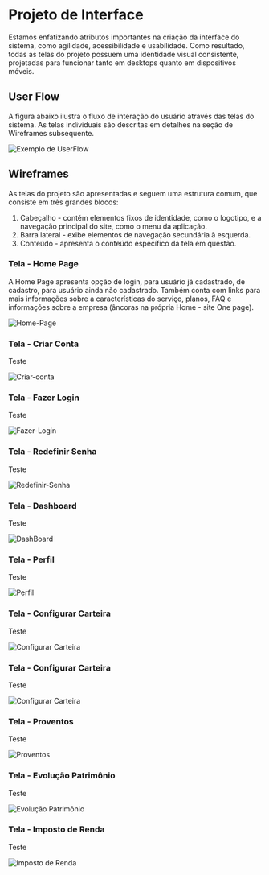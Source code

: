 
# Projeto de Interface

Estamos enfatizando atributos importantes na criação da interface do sistema, como agilidade, acessibilidade e usabilidade. Como resultado, todas as telas do projeto possuem uma identidade visual consistente, projetadas para funcionar tanto em desktops quanto em dispositivos móveis.

<!-- <span style="color:red">Pré-requisitos: <a href="2-Especificação do Projeto.md"> Documentação de Especificação</a></span>

Visão geral da interação do usuário pelas telas do sistema e protótipo interativo das telas com as funcionalidades que fazem parte do sistema (wireframes).

 Apresente as principais interfaces da plataforma. Discuta como ela foi elaborada de forma a atender os requisitos funcionais, não funcionais e histórias de usuário abordados nas <a href="2-Especificação do Projeto.md"> Documentação de Especificação</a>. -->

## User Flow

A figura abaixo ilustra o fluxo de interação do usuário através das telas do sistema. As telas individuais são descritas em detalhes na seção de Wireframes subsequente.

![Exemplo de UserFlow](img/user_flow.svg)

<!-- Fluxo de usuário (User Flow) é uma técnica que permite ao desenvolvedor mapear todo fluxo de telas do site ou app. Essa técnica funciona para alinhar os caminhos e as possíveis ações que o usuário pode fazer junto com os membros de sua equipe.

> **Links Úteis**:
> - [User Flow: O Quê É e Como Fazer?](https://medium.com/7bits/fluxo-de-usu%C3%A1rio-user-flow-o-que-%C3%A9-como-fazer-79d965872534)
> - [User Flow vs Site Maps](http://designr.com.br/sitemap-e-user-flow-quais-as-diferencas-e-quando-usar-cada-um/)
> - [Top 25 User Flow Tools & Templates for Smooth](https://www.mockplus.com/blog/post/user-flow-tools) -->


## Wireframes

As telas do projeto são apresentadas e seguem uma estrutura comum, que consiste em três grandes blocos:
1. Cabeçalho - contém elementos fixos de identidade, como o logotipo, e a navegação principal do site, como o menu da aplicação.
2. Barra lateral - exibe elementos de navegação secundária à esquerda.
3. Conteúdo - apresenta o conteúdo específico da tela em questão.

### Tela - Home Page

A Home Page apresenta opção de login, para usuário já cadastrado, de cadastro, para usuário ainda não cadastrado. Também conta com links para mais informações sobre a características do serviço, planos, FAQ e informações sobre a empresa (âncoras na própria Home - site One page).
 
![Home-Page](img/Homepage.jpg)

### Tela - Criar Conta

Teste

![Criar-conta](img/criarConta.jpg)
 
### Tela - Fazer Login

Teste

![Fazer-Login](img/fazerLogin.jpg)
 
### Tela - Redefinir Senha

Teste
 
![Redefinir-Senha](img/telaRedefinirSenha.jpg)

### Tela - Dashboard

Teste
 
![DashBoard](img/dashBoard.jpg)
 
### Tela - Perfil

Teste
 
![Perfil](img/telaPerfil.jpg)
 
### Tela - Configurar Carteira

Teste
 
![Configurar Carteira](img/telaConfigCarteira.jpg)
 
### Tela - Configurar Carteira

Teste
 
![Configurar Carteira](img/telaConfigCarteira2.jpg)
 
### Tela - Proventos

Teste
 
![Proventos](img/telaProventos.jpg)
 
### Tela - Evolução Patrimônio

Teste
 
![Evolução Patrimônio](img/telaEvoluçãoPatrimonio.jpg)
 
### Tela - Imposto de Renda

Teste
 
![Imposto de Renda](img/telaIR.jpg)
 
<!-- São protótipos usados em design de interface para sugerir a estrutura de um site web e seu relacionamentos entre suas páginas. Um wireframe web é uma ilustração semelhante do layout de elementos fundamentais na interface.
 
> **Links Úteis**:
> - [Protótipos vs Wireframes](https://www.nngroup.com/videos/prototypes-vs-wireframes-ux-projects/)
> - [Ferramentas de Wireframes](https://rockcontent.com/blog/wireframes/)
> - [MarvelApp](https://marvelapp.com/developers/documentation/tutorials/)
> - [Figma](https://www.figma.com/)
> - [Adobe XD](https://www.adobe.com/br/products/xd.html#scroll)
> - [Axure](https://www.axure.com/edu) (Licença Educacional)
> - [InvisionApp](https://www.invisionapp.com/) (Licença Educacional) -->
